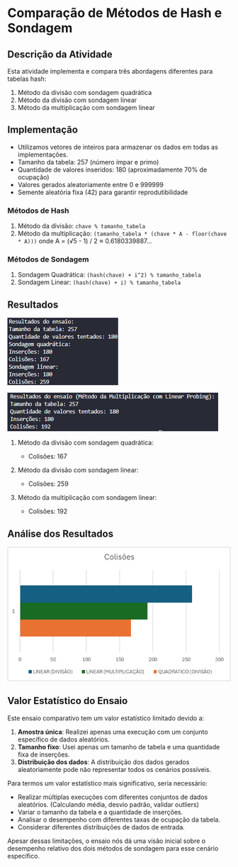 # Comparação de Métodos de Hash e Sondagem

## Descrição da Atividade

Esta atividade implementa e compara três abordagens diferentes para tabelas hash:

1. Método da divisão com sondagem quadrática
2. Método da divisão com sondagem linear
3. Método da multiplicação com sondagem linear

## Implementação

- Utilizamos vetores de inteiros para armazenar os dados em todas as implementações.
- Tamanho da tabela: 257 (número ímpar e primo)
- Quantidade de valores inseridos: 180 (aproximadamente 70% de ocupação)
- Valores gerados aleatoriamente entre 0 e 999999
- Semente aleatória fixa (42) para garantir reprodutibilidade

### Métodos de Hash

1. Método da divisão: `chave % tamanho_tabela`
2. Método da multiplicação: `(tamanho_tabela * (chave * A - floor(chave * A)))`
   onde A = (√5 - 1) / 2 ≈ 0.6180339887...

### Métodos de Sondagem

1. Sondagem Quadrática: `(hash(chave) + i^2) % tamanho_tabela`
2. Sondagem Linear: `(hash(chave) + i) % tamanho_tabela`

## Resultados

![alt text](image.png)

![alt text](image-1.png)

1. Método da divisão com sondagem quadrática:
   - Colisões: 167

2. Método da divisão com sondagem linear:
   - Colisões: 259

3. Método da multiplicação com sondagem linear:
   - Colisões: 192

## Análise dos Resultados

![alt text](image-2.png)

## Valor Estatístico do Ensaio

Este ensaio comparativo tem um valor estatístico limitado devido a:

1. **Amostra única**: Realizei apenas uma execução com um conjunto específico de dados aleatórios.
2. **Tamanho fixo**: Usei apenas um tamanho de tabela e uma quantidade fixa de inserções.
3. **Distribuição dos dados**: A distribuição dos dados gerados aleatoriamente pode não representar todos os cenários possíveis.

Para termos um valor estatístico mais significativo, seria necessário:

- Realizar múltiplas execuções com diferentes conjuntos de dados aleatórios. (Calculando média, desvio padrão, validar outliers)
- Variar o tamanho da tabela e a quantidade de inserções.
- Analisar o desempenho com diferentes taxas de ocupação da tabela.
- Considerar diferentes distribuições de dados de entrada.

Apesar dessas limitações, o ensaio nós dá uma visão inicial sobre o desempenho relativo dos dois métodos de sondagem para esse cenário específico.